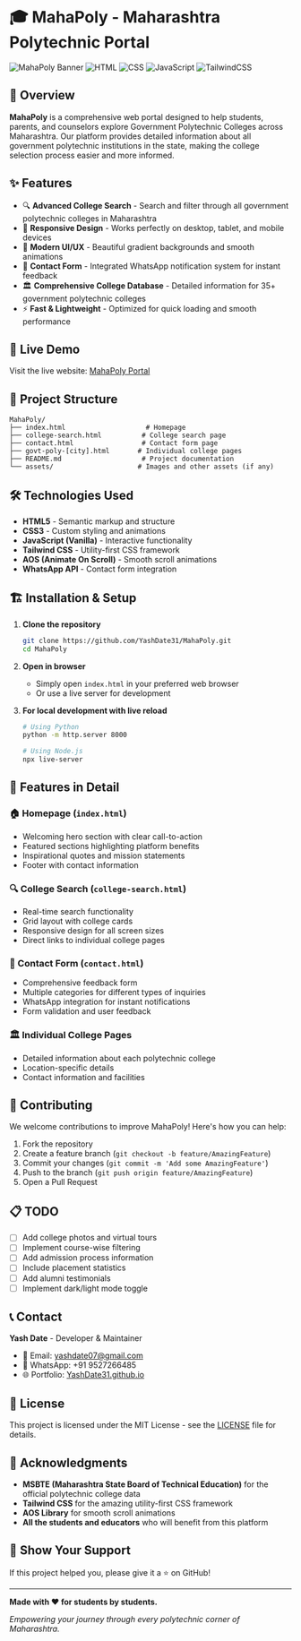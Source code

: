 # 🎓 MahaPoly - Maharashtra Polytechnic Portal

![MahaPoly Banner](https://img.shields.io/badge/MahaPoly-Polytechnic%20Portal-teal?style=for-the-badge)
![HTML](https://img.shields.io/badge/HTML5-E34F26?style=for-the-badge&logo=html5&logoColor=white)
![CSS](https://img.shields.io/badge/CSS3-1572B6?style=for-the-badge&logo=css3&logoColor=white)
![JavaScript](https://img.shields.io/badge/JavaScript-F7DF1E?style=for-the-badge&logo=javascript&logoColor=black)
![TailwindCSS](https://img.shields.io/badge/Tailwind_CSS-38B2AC?style=for-the-badge&logo=tailwind-css&logoColor=white)

## 🌟 Overview

**MahaPoly** is a comprehensive web portal designed to help students, parents, and counselors explore Government Polytechnic Colleges across Maharashtra. Our platform provides detailed information about all government polytechnic institutions in the state, making the college selection process easier and more informed.

## ✨ Features

- 🔍 **Advanced College Search** - Search and filter through all government polytechnic colleges in Maharashtra
- 📱 **Responsive Design** - Works perfectly on desktop, tablet, and mobile devices
- 🎨 **Modern UI/UX** - Beautiful gradient backgrounds and smooth animations
- 📧 **Contact Form** - Integrated WhatsApp notification system for instant feedback
- 🏛️ **Comprehensive College Database** - Detailed information for 35+ government polytechnic colleges
- ⚡ **Fast & Lightweight** - Optimized for quick loading and smooth performance

## 🚀 Live Demo

Visit the live website: [MahaPoly Portal](https://yashdate31.github.io/MahaPoly)

## 📂 Project Structure

```
MahaPoly/
├── index.html                    # Homepage
├── college-search.html          # College search page
├── contact.html                 # Contact form page
├── govt-poly-[city].html       # Individual college pages
├── README.md                    # Project documentation
└── assets/                     # Images and other assets (if any)
```

## 🛠️ Technologies Used

- **HTML5** - Semantic markup and structure
- **CSS3** - Custom styling and animations
- **JavaScript (Vanilla)** - Interactive functionality
- **Tailwind CSS** - Utility-first CSS framework
- **AOS (Animate On Scroll)** - Smooth scroll animations
- **WhatsApp API** - Contact form integration

## 🏗️ Installation & Setup

1. **Clone the repository**
   ```bash
   git clone https://github.com/YashDate31/MahaPoly.git
   cd MahaPoly
   ```

2. **Open in browser**
   - Simply open `index.html` in your preferred web browser
   - Or use a live server for development

3. **For local development with live reload**
   ```bash
   # Using Python
   python -m http.server 8000
   
   # Using Node.js
   npx live-server
   ```

## 📱 Features in Detail

### 🏠 Homepage (`index.html`)
- Welcoming hero section with clear call-to-action
- Featured sections highlighting platform benefits
- Inspirational quotes and mission statements
- Footer with contact information

### 🔍 College Search (`college-search.html`)
- Real-time search functionality
- Grid layout with college cards
- Responsive design for all screen sizes
- Direct links to individual college pages

### 📧 Contact Form (`contact.html`)
- Comprehensive feedback form
- Multiple categories for different types of inquiries
- WhatsApp integration for instant notifications
- Form validation and user feedback

### 🏛️ Individual College Pages
- Detailed information about each polytechnic college
- Location-specific details
- Contact information and facilities

## 🤝 Contributing

We welcome contributions to improve MahaPoly! Here's how you can help:

1. Fork the repository
2. Create a feature branch (`git checkout -b feature/AmazingFeature`)
3. Commit your changes (`git commit -m 'Add some AmazingFeature'`)
4. Push to the branch (`git push origin feature/AmazingFeature`)
5. Open a Pull Request

## 📋 TODO

- [ ] Add college photos and virtual tours
- [ ] Implement course-wise filtering
- [ ] Add admission process information
- [ ] Include placement statistics
- [ ] Add alumni testimonials
- [ ] Implement dark/light mode toggle

## 📞 Contact

**Yash Date** - Developer & Maintainer
- 📧 Email: [yashdate07@gmail.com](mailto:yashdate07@gmail.com)
- 💬 WhatsApp: +91 9527266485
- 🌐 Portfolio: [YashDate31.github.io](https://yashdate31.github.io)

## 📄 License

This project is licensed under the MIT License - see the [LICENSE](LICENSE) file for details.

## 🙏 Acknowledgments

- **MSBTE (Maharashtra State Board of Technical Education)** for the official polytechnic college data
- **Tailwind CSS** for the amazing utility-first CSS framework
- **AOS Library** for smooth scroll animations
- **All the students and educators** who will benefit from this platform

## 🌟 Show Your Support

If this project helped you, please give it a ⭐ on GitHub!

---

**Made with ❤️ for students by students.**

*Empowering your journey through every polytechnic corner of Maharashtra.*
